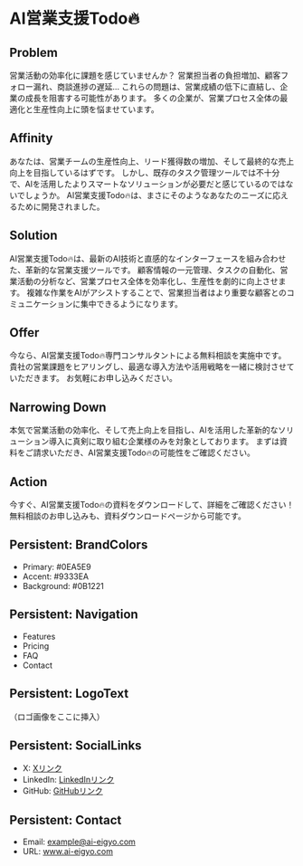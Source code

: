 # AI営業支援Todo🔥

## Problem
営業活動の効率化に課題を感じていませんか？  営業担当者の負担増加、顧客フォロー漏れ、商談進捗の遅延…  これらの問題は、営業成績の低下に直結し、企業の成長を阻害する可能性があります。  多くの企業が、営業プロセス全体の最適化と生産性向上に頭を悩ませています。


## Affinity
あなたは、営業チームの生産性向上、リード獲得数の増加、そして最終的な売上向上を目指しているはずです。  しかし、既存のタスク管理ツールでは不十分で、AIを活用したよりスマートなソリューションが必要だと感じているのではないでしょうか。  AI営業支援Todo🔥は、まさにそのようなあなたのニーズに応えるために開発されました。


## Solution
AI営業支援Todo🔥は、最新のAI技術と直感的なインターフェースを組み合わせた、革新的な営業支援ツールです。  顧客情報の一元管理、タスクの自動化、営業活動の分析など、営業プロセス全体を効率化し、生産性を劇的に向上させます。  複雑な作業をAIがアシストすることで、営業担当者はより重要な顧客とのコミュニケーションに集中できるようになります。


## Offer
今なら、AI営業支援Todo🔥専門コンサルタントによる無料相談を実施中です。  貴社の営業課題をヒアリングし、最適な導入方法や活用戦略を一緒に検討させていただきます。  お気軽にお申し込みください。


## Narrowing Down
本気で営業活動の効率化、そして売上向上を目指し、AIを活用した革新的なソリューション導入に真剣に取り組む企業様のみを対象としております。  まずは資料をご請求いただき、AI営業支援Todo🔥の可能性をご確認ください。


## Action
今すぐ、AI営業支援Todo🔥の資料をダウンロードして、詳細をご確認ください！  無料相談のお申し込みも、資料ダウンロードページから可能です。


## Persistent: BrandColors
- Primary: #0EA5E9
- Accent: #9333EA
- Background: #0B1221

## Persistent: Navigation
- Features
- Pricing
- FAQ
- Contact

## Persistent: LogoText
（ロゴ画像をここに挿入）

## Persistent: SocialLinks
- X: [Xリンク](リンクURL)
- LinkedIn: [LinkedInリンク](リンクURL)
- GitHub: [GitHubリンク](リンクURL)

## Persistent: Contact
- Email: example@ai-eigyo.com
- URL: www.ai-eigyo.com
